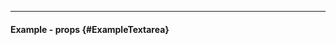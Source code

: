 ___

#### Example - props {#ExampleTextarea}

<div class="example">
  <example name="ExampleTextarea"></example>
</div>
